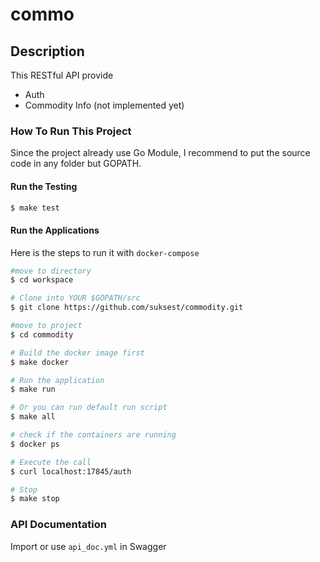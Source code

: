 # commo

## Description
This RESTful API provide

- Auth
- Commodity Info (not implemented yet)

### How To Run This Project

Since the project already use Go Module, I recommend to put the source code in any folder but GOPATH.

#### Run the Testing

```bash
$ make test
```

#### Run the Applications
Here is the steps to run it with `docker-compose`

```bash
#move to directory
$ cd workspace

# Clone into YOUR $GOPATH/src
$ git clone https://github.com/suksest/commodity.git

#move to project
$ cd commodity

# Build the docker image first
$ make docker

# Run the application
$ make run

# Or you can run default run script
$ make all

# check if the containers are running
$ docker ps

# Execute the call
$ curl localhost:17845/auth

# Stop
$ make stop
```

### API Documentation
Import or use `api_doc.yml` in Swagger
